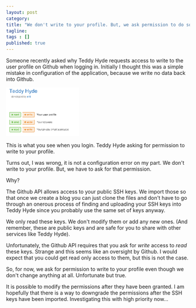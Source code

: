 ```yaml
---
layout: post 
category: 
title: "We don't write to your profile. But, we ask permission to do so"
tagline: 
tags : [] 
published: true
---
```


Someone recently asked why Teddy Hyde requests access to write to the user profile on Github when logging in. Initially I thought this was a simple mistake in configuration of the application, because we write no data back into Github. 

![/assets/images/2013-10-07-09-41-32-image-resized.png](/assets/images/2013-10-07-09-41-32-image-resized.png)

This is what you see when you login. Teddy Hyde asking for permission to write to your profile.

Turns out, I was wrong, it is not a configuration error on my part. We don't write to your profile. But, we have to ask for that permission.

Why?

The Github API allows access to your public SSH keys. We import those so that once we create a blog you can just clone the files and don't have to go through an onerous process of finding and uploading your SSH keys into Teddy Hyde since you probably use the same set of keys anyway.

We only read these keys. We don't modify them or add any new ones. (And remember, these are public keys and are safe for you to share with other services like Teddy Hyde).

Unfortunately, the Github API requires that you ask for *write* access to *read* these keys. Strange and this seems like an oversight by Github. I would expect that you could get read only access to them, but this is not the case.

So, for now, we ask for permission to write to your profile even though we don't change anything at all. Unfortunate but true.

It is possible to modify the permissions after they have been granted. I am hopefully that there is a way to downgrade the permissions after the SSH keys have been imported. Investigating this with high priority now...
